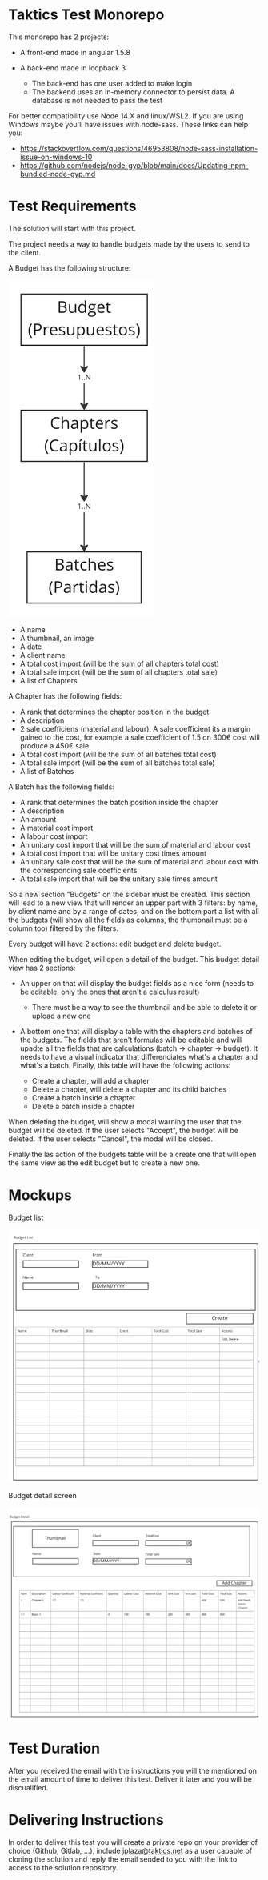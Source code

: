 # Taktics Test Monorepo
This monorepo has 2 projects:

* A front-end made in angular 1.5.8
* A back-end made in loopback 3
  
  * The back-end has one user added to make login
  * The backend uses an in-memory connector to persist data. A database is not needed to pass the test

For better compatibility use Node 14.X and linux/WSL2. If you are using Windows maybe you'll have issues with node-sass. These links can help you:

- https://stackoverflow.com/questions/46953808/node-sass-installation-issue-on-windows-10
- https://github.com/nodejs/node-gyp/blob/main/docs/Updating-npm-bundled-node-gyp.md

# Test Requirements
The solution will start with this project.

The project needs a way to handle budgets made by the users to send to the client.

A Budget has the following structure:

![Budget Structure](budget_structure.png)

* A name
* A thumbnail, an image
* A date
* A client name
* A total cost import (will be the sum of all chapters total cost)
* A total sale import (will be the sum of all chapters total sale)
* A list of Chapters

A Chapter has the following fields:

* A rank that determines the chapter position in the budget
* A description
* 2 sale coefficiens (material and labour). A sale coefficient its a margin gained to the cost, for example a sale coefficient of 1.5 on 300€ cost will produce a 450€ sale
* A total cost import (will be the sum of all batches total cost)
* A total sale import (will be the sum of all batches total sale)
* A list of Batches

A Batch has the following fields:

* A rank that determines the batch position inside the chapter
* A description
* An amount
* A material cost import
* A labour cost import
* An unitary cost import that will be the sum of material and labour cost
* A total cost import that will be unitary cost times amount
* An unitary sale cost that will be the sum of material and labour cost with the corresponding sale coefficients
* A total sale import that will be the unitary sale times amount

So a new section "Budgets" on the sidebar must be created. This section will lead to a new view that will render an upper part with 3 filters: by name, by client name and by a range of dates; and on the bottom part a list with all the budgets (will show all the fields as columns, the thumbnail must be a column too) filtered by the filters.

Every budget will have 2 actions: edit budget and delete budget.

When editing the budget, will open a detail of the budget. This budget detail view has 2 sections:

* An upper on that will display the budget fields as a nice form (needs to be editable, only the ones that aren't a calculus result)
  * There must be a way to see the thumbnail and be able to delete it or upload a new one
* A bottom one that will display a table with the chapters and batches of the budgets. The fields that aren't formulas will be editable and will upadte all the fields that are calculations (batch -> chapter -> budget). It needs to have a visual indicator that differenciates what's a chapter and what's a batch. Finally, this table will have the following actions:

  * Create a chapter, will add a chapter
  * Delete a chapter, will delete a chapter and its child batches
  * Create a batch inside a chapter
  * Delete a batch inside a chapter

When deleting the budget, will show a modal warning the user that the budget will be deleted. If the user selects "Accept", the budget will be deleted. If the user selects "Cancel", the modal will be closed.

Finally the las action of the budgets table will be a create one that will open the same view as the edit budget but to create a new one.

# Mockups
Budget list

![Budget list](budget_list.png)

Budget detail screen

![Budget detail](./budget_detail.png)

# Test Duration
After you received the email with the instructions you will the mentioned on the email amount of time to deliver this test. Deliver it later and you will be discualified.

# Delivering Instructions
In order to deliver this test you will create a private repo on your provider of choice (Github, Gitlab, ...), include jplaza@taktics.net as a user capable of cloning the solution and reply the email sended to you with the link to access to the solution repository.